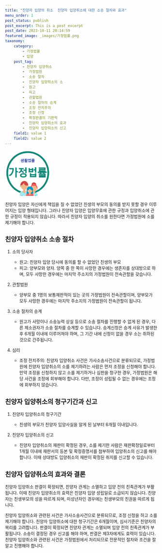 ```yaml
---
title: "친양자 입양의 취소  친양자 입양취소에 대한 소송 절차와 효과"
menu_order: 1
post_status: publish
post_excerpt: This is a post excerpt
post_date: 2023-10-11 20:14:59
featured_image: _images/가정법률.png
taxonomy:
    category:
        - 가정법률
        - 입양
    post_tag:
        - 친양자 입양취소
        -  가정법원
        -  소송 절차
        -  친양자 입양취소의 소
        -  원고
        -  피고
        -  관할법원
        -  소송 절차의 승계
        -  조정 전치주의
        -  조정 신청
        -  확정판결의 기판력
        -  친양자 입양취소의 효과
        -  친양자 입양취소의 신고
    field1: value 1
    field2: value 2
---
```


![가정법률](/_images/가정법률.png)

친양자 입양은 자신에게 책임을 질 수 없었던 친생의 부모의 동의를 받지 못할 경우 이루어지는 입양 형태입니다. 그러나 친양자 입양은 입양무효에 관한 규정과 입양취소에 관한 규정이 적용되지 않습니다. 따라서 친양자 입양의 취소를 원한다면 가정법원에 소를 제기해야 합니다.

## 친양자 입양취소 소송 절차

1. 소의 당사자
   - 원고: 친양자 입양 당시에 동의를 할 수 없었던 친생의 부모
   - 피고: 양부모와 양자. 양쪽 중 한 쪽이 사망한 경우에는 생존자를 상대방으로 하며, 모두 사망한 경우에는 마지막 주소지의 가정법원이 전속관할을 갖습니다.

2. 관할법원
   - 양부모 중 1명의 보통재판적이 있는 곳의 가정법원이 전속관할이며, 양부모가 모두 사망한 경우에는 마지막 주소지의 가정법원이 전속관할이 됩니다.

3. 소송 절차의 승계
   - 원고가 사망이나 소송능력 상실 등으로 소송 절차를 진행할 수 없게 된 경우, 다른 제소권자가 소송 절차를 승계할 수 있습니다. 승계신청은 승계 사유가 발생한 후 6개월 이내에 이루어져야 하며, 그 기간 내에 신청이 없을 경우 소는 취하된 것으로 간주됩니다.

4. 심리
   - 조정 전치주의: 친양자 입양취소 사건은 가사소송사건으로 분류되므로, 가정법원에 친양자 입양취소의 소를 제기하려는 사람은 먼저 조정을 신청해야 합니다. 만약 조정을 신청하지 않고 소를 제기하거나 심판을 청구한 경우, 가정법원은 해당 사건을 조정에 회부해야 합니다. 다만, 조정이 성립될 수 없는 경우에는 조정에 회부하지 않습니다.

## 친양자 입양취소의 청구기간과 신고

1. 친양자 입양취소의 청구기간
   - 친생의 부모가 친양자 입양사실을 알게 된 날부터 6개월 이내입니다.

2. 친양자 입양취소의 신고
   - 친양자 입양취소의 재판이 확정된 경우, 소를 제기한 사람은 재판확정일로부터 1개월 이내에 재판서의 등본 및 확정증명서를 첨부하여 입양취소의 신고를 해야 합니다. 이때 상대방도 입양취소의 재판이 확정된 취지를 신고할 수 있습니다.

## 친양자 입양취소의 효과와 결론

친양자 입양취소 판결이 확정되면, 친양자 관계는 소멸하고 입양 전의 친족관계가 부활됩니다. 이때 친양자 입양취소의 효력은 친양자 입양 성립일로 소급되지 않습니다. 친양자는 친생부모의 성을 따르게 되며, 미성년자인 경우에는 친생부모의 친권을 따르게 됩니다.

친양자 입양취소와 관련된 사건은 가사소송사건으로 분류되므로, 조정 신청을 하고 소를 제기해야 합니다. 친양자 입양취소에 대한 청구기간은 6개월이며, 심사기준은 친양자의 복리를 고려합니다. 판결이 확정되면 친양자 관계는 소멸되며 입양 전의 친족관계가 부활됩니다. 소송이 결정된 경우 신고를 해야 하며, 판결은 제3자에게도 효력이 있습니다. 친양자 입양취소와 관련된 사건은 가정법원에서 처리되므로 전문적인 절차와 조건을 잘 알고 진행해야 합니다.





















